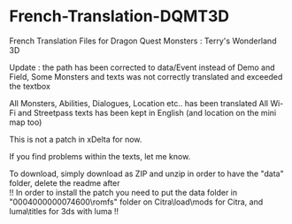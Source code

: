 # French-Translation-DQMT3D
French Translation Files for Dragon Quest Monsters : Terry's Wonderland 3D 

Update : the path has been corrected to data/Event instead of Demo and Field, Some Monsters and texts was not correctly translated and exceeded the textbox

All Monsters, Abilities, Dialogues, Location etc.. has been translated 
All Wi-Fi and Streetpass texts has been kept in English (and location on the mini map too)

This is not a patch in xDelta for now. 

If you find problems within the texts, let me know.

To download, simply download as ZIP and unzip in order to have the "data" folder, delete the readme after                      
!! In order to install the patch you need to put the data folder in "0004000000074600\romfs" folder on Citra\load\mods for Citra, and luma\titles for 3ds with luma !!


